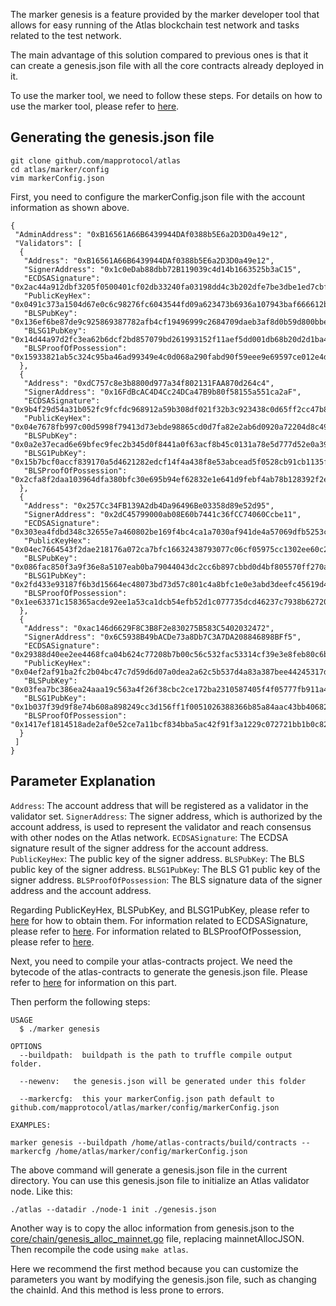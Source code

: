The marker genesis is a feature provided by the marker developer tool that allows for easy running of the Atlas
blockchain test network and tasks related to the test network.

The main advantage of this solution compared to previous ones is that it can create a genesis.json file with all the
core contracts already deployed in it.

To use the marker tool, we need to follow these steps. For details on how to use the marker tool, please refer
to [here](/docs/base/mapo-relay-chain/marker/overview_en.md#usage).

## Generating the genesis.json file

```shell
git clone github.com/mapprotocol/atlas
cd atlas/marker/config
vim markerConfig.json
```

First, you need to configure the markerConfig.json file with the account information as shown above.

```shell
{
 "AdminAddress": "0xB16561A66B6439944DAf0388b5E6a2D3D0a49e12",
 "Validators": [
  {
   "Address": "0xB16561A66B6439944DAf0388b5E6a2D3D0a49e12",
   "SignerAddress": "0x1c0eDab88dbb72B119039c4d14b1663525b3aC15",
   "ECDSASignature": "0x2ac44a912dbf3205f0500401cf02db33240fa03198dd4c3b202dfe7be3dbe1ed7cbfbe9326d50223faf2971e3ecefed027df1dda6727e9c45b55b377384dacf201",
   "PublicKeyHex": "0x0491c373a1504d67e0c6c98276fc6043544fd09a623473b6936a107943baf666612b5e2a3beacf839d1ec74fd00f4388d4b813eac26b26ab4859003473b286650a",
   "BLSPubKey": "0x136ef6be87de9c925869387782afb4cf19496999c2684709daeb3af8d0b59d800bbe05870789f0f9b3cadababa69f5a00a38bbcba71d99c4c35d671442232c4d3017fd6b99e8356a3e4e985bdfc60bbcb8d939c87976a1ff677d7c42989b379a0b4c0f168a544c892bd2b3ec480e3d6c58c7dddb8d83677ebee2e87ab3660b80",
   "BLSG1PubKey": "0x14d44a97d2fc3ea62b6dcf2bd857079bd261993152f11aef5dd001db68b20d2d1ba45f117b6530a7aec45d7d90fd4e15d2a62f62b706eaa115aa801caeee294b",
   "BLSProofOfPossession": "0x15933821ab5c324c95ba46ad99349e4c0d068a290fabd90f59eee9e69597ce012e4df0614f48696ff22c52a0667ee1daf8ca581d920c39ba726f0f3c69cae66e"
  },
  {
   "Address": "0xdC757c8e3b8800d977a34f802131FAA870d264c4",
   "SignerAddress": "0x16FdBcAC4D4Cc24DCa47B9b80f58155a551ca2aF",
   "ECDSASignature": "0x9b4f29d54a31b052fc9fcfdc968912a59b308df021f32b3c923438c0d65ff2cc47b8d01bf5968d70a8c82875a1852c313540f89467a3fe833902a0c0aff5a27a01",
   "PublicKeyHex": "0x04e7678fb997c00d5998f79413d73ebde98865cd0d7fa82e2ab6d0920a72204d8c49c14f873ec9ee0e0b38651001acc9a4c1a0a63de6c6589b896f21f6a6bb6837",
   "BLSPubKey": "0x0a2e37ecad6e69bfec9fec2b345d0f8441a0f63acf8b45c0131a78e5d777d52e0a39404ca85f2c08752c1d4ff8df05c82c7880779d61fe3fabcd4fd682463c0515b1f0217561a6a72bd381da19e34c5560c6eccb08ff83d7d3f4ac6da7f5d1ed15a2780f782c1fa571fa65b99694af559b9df168b1d8745ac3bbc7d3fe550b94",
   "BLSG1PubKey": "0x15b7bcf0accf839170a5d4621282edcf14f4a438f8e53abcead5f0528cb91cb1135fd4e82ede1493ab1209af122e1dc186c885cc96d2413cbc09a58163b91eb9",
   "BLSProofOfPossession": "0x2cfa8f2daa103964dfa380bfc30e695b94ef62832e1e641d9febf4ab78b128392f2e33612a66cc75e35a6326b8a6aa0be26fd9567d4aeff16e9883a671648b5d"
  },
  {
   "Address": "0x257Cc34FB139A2db4Da96496Be03358d89e52d95",
   "SignerAddress": "0x2dC45799000ab08E60b7441c36fCC74060Ccbe11",
   "ECDSASignature": "0x303ea4fdbd348c32655e7a460802be169f4bc4ca1a7030af941de4a57069dfb5253c0c087e06e258f63e50176bd5b54bf462514d8116ec3394bdc875c5678f7500",
   "PublicKeyHex": "0x04ec7664543f2dae218176a072ca7bfc16632438793077c06cf05975cc1302ee60c27f29e2cc3b64ffbaa69d2939e937f99a7bf93d7c5fa59bffbcd769e4f234e8",
   "BLSPubKey": "0x086fac850f3a9f36e8a5107eab0ba79044043dc2cc6b897cbbd0d4bf805570ff270a98f28e2d2e70b7b2ecc41a4a13e453178354997aa2038852c5945f0564bb02cdf57642881a1b40417fe3620429fc087f8dee6a68e5d7193d3243c38a1f3827d0f4cb616722a1fa78a283a17589d7688a769ade77e9d6417c6e2a9adf59c3",
   "BLSG1PubKey": "0x2fd433e93187f6b3d15664ec48073bd73d57c801c4a8bfc1e0e3abd3deefc45619d45ac7ad54df7dda5b8afd6f882c9d9f879dbc6d587f1da5da1751baac729f",
   "BLSProofOfPossession": "0x1ee63371c158365acde92ee1a53ca1dcb54efb52d1c077735dcd46237c7938b62720e4903dd9b825f3bed819422791352a9b7fe1a39e1183d33c0ca892cff1f4"
  },
  {
   "Address": "0xac146d6629F8C3B8F2e830275B583C5402032472",
   "SignerAddress": "0x6C5938B49bACDe73a8Db7C3A7DA208846898BFf5",
   "ECDSASignature": "0x29388d40ee2ee4468fca04b624c77208b7b00c56c532fac53314cf39e3e8feb80c6bd2b7d25a6e20e9da0adaeec4b49c13b673e6ca2d088370e0b6189fb216f000",
   "PublicKeyHex": "0x04ef2af91ba2fc2b04bc47c7d59d6d07a0dea2a62c5b537d4a83a387bee44245317de753c4e45858708c0d31473c6595ac9dddbcf7ac02a13df4af1a188e2c9c24",
   "BLSPubKey": "0x03fea7bc386ea24aaa19c563a4f26f38cbc2ce172ba2310587405f4f05777fb911a4c3553b7b6529ea02a9da3ae2df6f70c3409105b39e1930d6a6ae8344fc221f5dfb2e73cc8ce434d1af33d95366796bdec26ca7cfcc0a03867fabf471884206db6b9e175a131995bd0c70b93a6f2eec96d831ad0c42d13d334f780d578834",
   "BLSG1PubKey": "0x1b037f39d9f8e74b608a898249cc3d156ff1f0051026388366b85a84aac43bb4068275cd909e16b29f1b3bc97e91ec0a8b95a11b8a574cbc2c9ea142d26c8a49",
   "BLSProofOfPossession": "0x1417ef1814518ade2af0e52ce7a11bcf834bba5ac42f91f3a1229c072721bb1b0c82513600690ebc0244572dd459d280abd6c14c0fc4837fa06335c88457a402"
  }
 ]
}
```

## Parameter Explanation

`Address`: The account address that will be registered as a validator in the validator set.
`SignerAddress`: The signer address, which is authorized by the account address, is used to represent the validator and
reach consensus with other nodes on the Atlas network.
`ECDSASignature`: The ECDSA signature result of the signer address for the account address.
`PublicKeyHex`: The public key of the signer address.
`BLSPubKey`: The BLS public key of the signer address.
`BLSG1PubKey`: The BLS G1 public key of the signer address.
`BLSProofOfPossession`: The BLS signature data of the signer address and the account address.

Regarding PublicKeyHex, BLSPubKey, and BLSG1PubKey, please refer
to [here](/docs/base/mapo-relay-chain/make-private-network_en.md#create-an-account) for how to obtain them.
For information related to ECDSASignature, please refer
to [here](/docs/base/mapo-relay-chain/marker/validator_en.md#makeecdsasignaturefromsigner).
For information related to BLSProofOfPossession, please refer
to [here](/docs/base/mapo-relay-chain/marker/validator_en.md#makeblsproofofpossessionfromsigner).

Next, you need to compile your atlas-contracts project. We need the bytecode of the atlas-contracts to generate the
genesis.json file.
Please refer to [here](/docs/base/mapo-relay-chain/genesis-contract/deploy_en.md#compile-contracts) for
information
on this part.

Then perform the following steps:

```shell
USAGE
  $ ./marker genesis

OPTIONS
  --buildpath:  buildpath is the path to truffle compile output folder.
  
  --newenv:   the genesis.json will be generated under this folder 

  --markercfg:  this your markerConfig.json path default to github.com/mapprotocol/atlas/marker/config/markerConfig.json
                                                     
EXAMPLES:

marker genesis --buildpath /home/atlas-contracts/build/contracts --markercfg /home/atlas/marker/config/markerConfig.json

```

The above command will generate a genesis.json file in the current directory. You can use this genesis.json file to
initialize an Atlas validator node. Like this:

```shell
./atlas --datadir ./node-1 init ./genesis.json
```

Another way is to copy the alloc information from genesis.json to
the [core/chain/genesis_alloc_mainnet.go](https://github.com/mapprotocol/atlas/blob/8862631953900d1c5dbbdbb803812b9823678d74/core/chain/genesis_alloc_mainnet.go#L25)
file, replacing mainnetAllocJSON. Then recompile the code using `make atlas`.

Here we recommend the first method because you can customize the parameters you want by modifying the genesis.json file,
such as changing the chainId. And this method is less prone to errors.